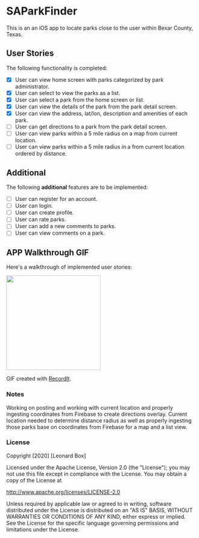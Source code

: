 # SAParkFinder

This is an an iOS app to locate parks close to the user within Bexar County, Texas.

## User Stories

The following functionality is completed:

- [x] User can view home screen with parks categorized by park administrator.
- [x] User can select to view the parks as a list. 
- [x] User can select a park from the home screen or list. 
- [x] User can view the details of the park from the park detail screen.
- [x] User can view the address, lat/lon, description and amenities of each park. 
- [ ] User can get directions to a park from the park detail screen.
- [ ] User can view parks within a 5 mile radius on a map from current location.
- [ ] User can view parks within a 5 mile radius in a from current location ordered by distance.

## Additional

The following **additional** features are to be implemented:
- [ ] User can register for an account.
- [ ] User can login.
- [ ] User can create profile.
- [ ] User can rate parks.
- [ ] User can add a new comments to parks.
- [ ] User can view comments on a park.

## APP Walkthrough GIF

Here's a walkthrough of implemented user stories:

<img src='https://recordit.co/xxx.gif' width=250>

GIF created with [RecordIt](https://recordit.co/XBD7C26hlt.gif).

### Notes
Working on posting and working with current location and properly ingesting coordinates from Firebase to create directions overlay. Current location needed to determine distance radius as well as properly ingesting those parks base on coordinates from Firebase for a map and a list view.

### License

Copyright [2020] [Leonard Box]

Licensed under the Apache License, Version 2.0 (the "License");
you may not use this file except in compliance with the License.
You may obtain a copy of the License at

http://www.apache.org/licenses/LICENSE-2.0

Unless required by applicable law or agreed to in writing, software
distributed under the License is distributed on an "AS IS" BASIS,
WITHOUT WARRANTIES OR CONDITIONS OF ANY KIND, either express or implied.
See the License for the specific language governing permissions and
limitations under the License.

